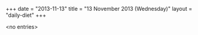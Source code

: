+++
date = "2013-11-13"
title = "13 November 2013 (Wednesday)"
layout = "daily-diet"
+++


\<no entries\>

